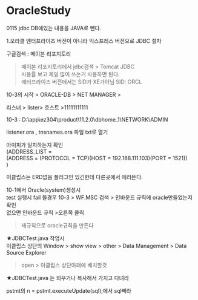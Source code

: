 # OracleStudy
0115   jdbc
DB에있는 내용을 JAVA로 뺀다.</br>

1.오라클 엔터프라이즈 버전이 아니라 익스프레스 버전으로 JDBC 절차</br>

구글검색 : 메이븐 리포지토리</br>
> 메이븐 리포지토리에서 jdbc검색 > Tomcat JDBC</br>
사용률 보고 제일 많이 쓰는거 사용하면 된다.</br>
에터프라이즈 버전에서는 SID가 XE가아님  SID: ORCL</br>

10-3의 시작 > ORACLE-DB > NET MANAGER > </br>

리스너 > lister> 호스트 >11111111111 </br>

10-3 : D:\app\ez304\product\11.2.0\dbhome_1\NETWORK\ADMIN </br>

listener.ora , tnsnames.ora 파일 txt로 열기</br>

아이피가 일치하는지 확인</br>
    (ADDRESS_LIST =</br>
      (ADDRESS = (PROTOCOL = TCP)(HOST = 192.168.111.103)(PORT = 1521))</br>
    )</br>

이클립스는 ERD없음 플러그인 있긴한데 다른곳에서 에러뜬다.</br>

10-1에서 Oracle(system)생성시</br>
test 실행시 fail 뜰경우 10-3 > WF.MSC 검색 > 인바운드 규칙에 oracle만들었는지 확인</br>
없으면 인바운드 규칙 >오른쪽 클릭 </br>
> 새규칙으로 oracle규칙을 만든다</br>

★JDBCTest.java 작업시</br>
이클립스 상단의 Window > show view > other > Data Management > Data Source Explorer</br>
>open > 이클립스 상단아래에 배치할것</br>

★JDBCTest.java 는 외우거나 복사해서 가지고 다녀라</br>

pstmt의 n = pstmt.executeUpdate(sql);에서 sql빼라</br>
